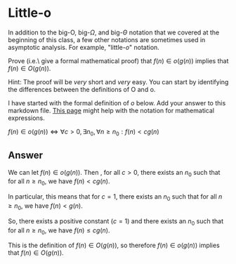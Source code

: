 # Little-o

In addition to the big-O, big-$\Omega$, and big-$\Theta$ notation that
we covered at the beginning of this class, a few other notations are sometimes
used in asymptotic analysis.  For example, "little-$o$" notation.

Prove (i.e.\ give a formal mathematical proof) that $f(n)\in o(g(n))$ implies
that $f(n)\in O(g(n))$.

Hint: The proof will be *very* short and *very* easy. You can start by
identifying the differences between the definitions of O and o.

I have started with the formal definition of $o$ below. Add your answer to this
markdown file. [This
page](https://docs.github.com/en/get-started/writing-on-github/working-with-advanced-formatting/writing-mathematical-expressions)
might help with the notation for mathematical expressions.

$f(n)\in o(g(n)) \iff \forall c>0, \exists n_0, \forall n\ge n_0: f(n) < c g(n)$

## Answer 

We can let $f(n)\in o(g(n))$. Then , for all $c>0$, there exists an $n_0$ such that for all $n\ge n_0$, we have $f(n) < c g(n)$.

In particular, this means that for $c=1$, there exists an $n_0$ such that for all $n\ge n_0$, we have $f(n) < g(n)$.

So, there exists a positive constant ($c=1$) and there exists an $n_0$ such that for all $n\ge n_0$, we have $f(n) \le c g(n)$.

This is the definition of $f(n)\in O(g(n))$, so therefore $f(n)\in o(g(n))$ implies that $f(n)\in O(g(n))$.

